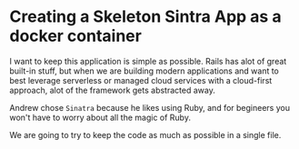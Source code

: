 # Creating a Skeleton Sintra App as a docker container 

I want to keep this application is simple as possible.
Rails has alot of great built-in stuff, but when we are building modern applications and want to best leverage serverless or managed cloud services with a cloud-first approach, alot of the framework gets abstracted away.

Andrew chose `Sinatra` because he likes using Ruby, and for begineers you won't have to worry about all the magic of Ruby.

We are going to try to keep the code as much as possible in a single file.
